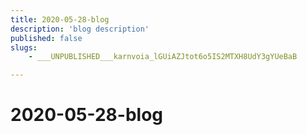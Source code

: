```yaml
---
title: 2020-05-28-blog
description: 'blog description'
published: false
slugs:
    - ___UNPUBLISHED___karnvoia_lGUiAZJtot6o5IS2MTXH8UdY3gYUeBaB

---
```

# 2020-05-28-blog
